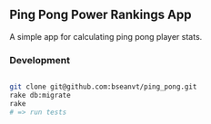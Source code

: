 ## Ping Pong Power Rankings App

A simple app for calculating ping pong player stats.

### Development

```bash

git clone git@github.com:bseanvt/ping_pong.git
rake db:migrate
rake 
# => run tests

```